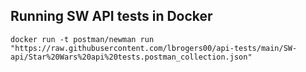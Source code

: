 ## Running SW API tests in Docker
```docker run -t postman/newman run "https://raw.githubusercontent.com/lbrogers00/api-tests/main/SW-api/Star%20Wars%20api%20tests.postman_collection.json"```